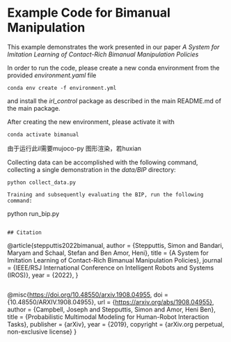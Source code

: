 # Example Code for Bimanual Manipulation

This example demonstrates the work presented in our paper _A System for Imitation Learning of Contact-Rich Bimanual Manipulation Policies_

In order to run the code, please create a new conda environment from the provided _environment.yaml_ file
```
conda env create -f environment.yml
```
and install the _irl\_control_ package as described in the main README.md of the main package.

After creating the new environment, please activate it with 
```
conda activate bimanual
```

由于运行此il需要mujoco-py 图形渲染，若huxian




Collecting data can be accomplished with the following command, collecting a single demonstration in the _data/BIP_ directory:
```
python collect_data.py

Training and subsequently evaluating the BIP, run the following command:
```
python run_bip.py
```

## Citation

```
@article{stepputtis2022bimanual,
  author    = {Stepputtis, Simon and Bandari, Maryam and Schaal, Stefan and Ben Amor, Heni},
  title     = {A System for Imitation Learning of Contact-Rich Bimanual Manipulation Policies},
  journal   = {IEEE/RSJ International Conference on Intelligent Robots and Systems (IROS)},
  year      = {2022},
}
```

```
@misc{https://doi.org/10.48550/arxiv.1908.04955,
  doi = {10.48550/ARXIV.1908.04955}, 
  url = {https://arxiv.org/abs/1908.04955},  
  author = {Campbell, Joseph and Stepputtis, Simon and Amor, Heni Ben},
  title = {Probabilistic Multimodal Modeling for Human-Robot Interaction Tasks},
  publisher = {arXiv},
  year = {2019},
  copyright = {arXiv.org perpetual, non-exclusive license}
}
```
